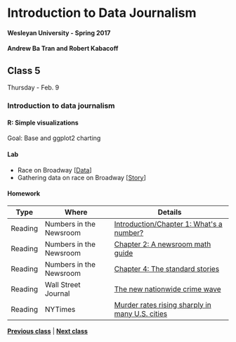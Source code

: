 # Introduction to Data Journalism
  
#### Wesleyan University - Spring 2017
  
**Andrew Ba Tran and Robert Kabacoff**
  
## Class 5
Thursday - Feb. 9
                             
### Introduction to data journalism
                             
#### R: Simple visualizations
                             
Goal: Base and ggplot2 charting
                             
#### Lab

* Race on Broadway [[Data](https://www.dropbox.com/sh/lw66dmszbpipx38/AADIw_CyMfjD0OAkEIC0-RGAa?dl=0)]
* Gathering data on race on Broadway [[Story](http://qz.com/842610/broadways-race-problem-is-unmasked-by-data-but-the-theater-industry-is-still-stuck-in-neutral/)]

#### Homework
                          
|Type|Where|Details|
|---|---|---|
|Reading|Numbers in the Newsroom|[Introduction/Chapter 1: What's a number?]()|
|Reading|Numbers in the Newsroom|[Chapter 2: A newsroom math guide]()|
|Reading|Numbers in the Newsroom|[Chapter 4: The standard stories]()|
|Reading|Wall Street Journal|[The new nationwide crime wave](http://www.wsj.com/articles/the-new-nationwide-crime-wave-1432938425)|
|Reading|NYTimes|[Murder rates rising sharply in many U.S. cities](http://www.nytimes.com/2015/09/01/us/murder-rates-rising-sharply-in-many-us-cities.html?_r=1)|
                   
**[Previous class](class4.md)** | **[Next class](class6.md)**
